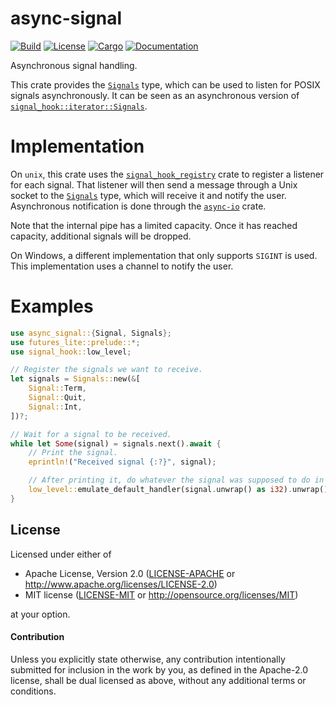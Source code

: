 # async-signal

[![Build](https://github.com/smol-rs/async-signal/workflows/Build%20and%20test/badge.svg)](
https://github.com/smol-rs/async-signal/actions)
[![License](https://img.shields.io/badge/license-Apache--2.0_OR_MIT-blue.svg)](
https://github.com/smol-rs/async-signal)
[![Cargo](https://img.shields.io/crates/v/async-signal.svg)](
https://crates.io/crates/async-signal)
[![Documentation](https://docs.rs/async-signal/badge.svg)](
https://docs.rs/async-signal)

Asynchronous signal handling.
 
This crate provides the [`Signals`] type, which can be used to listen for POSIX signals asynchronously. It can be seen as an asynchronous version of [`signal_hook::iterator::Signals`].

[`Signals`]: https://docs.rs/async-signal/latest/async_signal/struct.Signals.html
[`signal_hook::iterator::Signals`]: https://docs.rs/signal-hook/latest/signal_hook/iterator/struct.Signals.html

# Implementation

On `unix`, this crate uses the [`signal_hook_registry`] crate to register a listener for each signal. That listener will then send a message through a Unix socket to the [`Signals`] type, which will receive it and notify the user. Asynchronous notification is done through the [`async-io`] crate.

Note that the internal pipe has a limited capacity. Once it has reached capacity, additional signals will be dropped.

On Windows, a different implementation that only supports `SIGINT` is used. This implementation uses a channel to notify the user.

[`signal_hook_registry`]: https://crates.io/crates/signal-hook-registry
[`async-io`]: https://crates.io/crates/async-io

# Examples

```rust
use async_signal::{Signal, Signals};
use futures_lite::prelude::*;
use signal_hook::low_level;

// Register the signals we want to receive.
let signals = Signals::new(&[
    Signal::Term,
    Signal::Quit,
    Signal::Int,
])?;

// Wait for a signal to be received.
while let Some(signal) = signals.next().await {
    // Print the signal.
    eprintln!("Received signal {:?}", signal);

    // After printing it, do whatever the signal was supposed to do in the first place.
    low_level::emulate_default_handler(signal.unwrap() as i32).unwrap();
}
```

## License

Licensed under either of

 * Apache License, Version 2.0 ([LICENSE-APACHE](LICENSE-APACHE) or http://www.apache.org/licenses/LICENSE-2.0)
 * MIT license ([LICENSE-MIT](LICENSE-MIT) or http://opensource.org/licenses/MIT)

at your option.

#### Contribution

Unless you explicitly state otherwise, any contribution intentionally submitted
for inclusion in the work by you, as defined in the Apache-2.0 license, shall be
dual licensed as above, without any additional terms or conditions.
